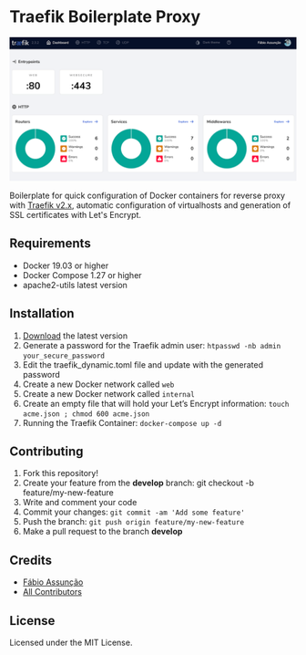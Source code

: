 # Traefik Boilerplate Proxy

<div align="center">
  <img src="examples/screen_1.png" loading="lazy" />
</div>

Boilerplate for quick configuration of Docker containers for reverse proxy with [Traefik v2.x](https://github.com/containous/traefik), automatic configuration of virtualhosts and generation of SSL certificates with Let's Encrypt.

## Requirements

* Docker 19.03 or higher
* Docker Compose 1.27 or higher
* apache2-utils latest version

## Installation
1. [Download](https://github.com/fabioassuncao/docker-boilerplate-traefik-proxy/archive/master.zip) the latest version
2. Generate a password for the Traefik admin user: `htpasswd -nb admin your_secure_password`
3. Edit the traefik_dynamic.toml file and update with the generated password
4. Create a new Docker network called `web`
5. Create a new Docker network called `internal`
6. Create an empty file that will hold your Let’s Encrypt information: `touch acme.json ; chmod 600 acme.json`
7. Running the Traefik Container: `docker-compose up -d`

## Contributing

1. Fork this repository!
2. Create your feature from the **develop** branch: git checkout -b feature/my-new-feature
3. Write and comment your code
4. Commit your changes: `git commit -am 'Add some feature'`
5. Push the branch: `git push origin feature/my-new-feature`
6. Make a pull request to the branch **develop**

## Credits

* [Fábio Assunção](https://github.com/fabioassuncao)
* [All Contributors](../../contributors)


## License

Licensed under the MIT License.